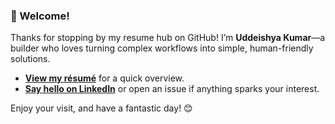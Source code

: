 ### 👋 Welcome!

Thanks for stopping by my resume hub on GitHub! I’m **Uddeishya Kumar**—a builder who loves turning complex workflows into simple, human-friendly solutions.

- **[View my résumé](https://drive.google.com/file/d/1sg7kAV201vE3ZNlKSBiG5SnmA2Vldo3v/view?usp=sharing)** for a quick overview.  
- **[Say hello on LinkedIn](https://www.linkedin.com/in/uddeishya-kumar-130283253/)** or open an issue if anything sparks your interest.

Enjoy your visit, and have a fantastic day! 😊

